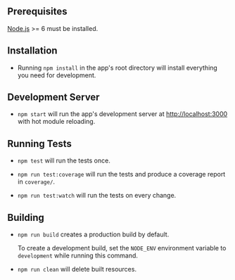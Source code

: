 ## Prerequisites

[Node.js](http://nodejs.org/) >= 6 must be installed.

## Installation

- Running `npm install` in the app's root directory will install everything you need for development.

## Development Server

- `npm start` will run the app's development server at [http://localhost:3000](http://localhost:3000) with hot module reloading.

## Running Tests

- `npm test` will run the tests once.

- `npm run test:coverage` will run the tests and produce a coverage report in `coverage/`.

- `npm run test:watch` will run the tests on every change.

## Building

- `npm run build` creates a production build by default.

  To create a development build, set the `NODE_ENV` environment variable to `development` while running this command.

- `npm run clean` will delete built resources.

